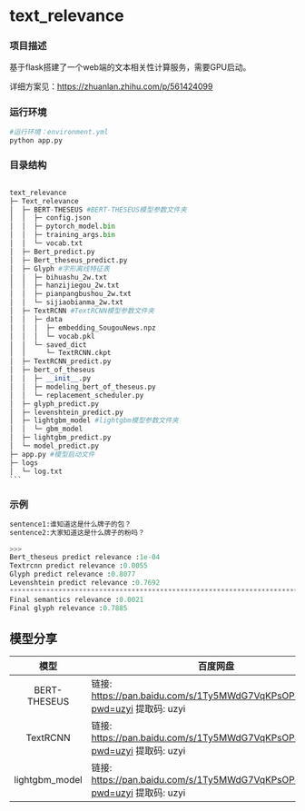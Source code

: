 # text_relevance
### 项目描述

基于flask搭建了一个web端的文本相关性计算服务，需要GPU启动。

详细方案见：https://zhuanlan.zhihu.com/p/561424099

### 运行环境

```python
#运行环境：environment.yml
python app.py
```

### 目录结构

~~~python

text_relevance
├─ Text_relevance
│  ├─ BERT-THESEUS #BERT-THESEUS模型参数文件夹
│  │  ├─ config.json
│  │  ├─ pytorch_model.bin
│  │  ├─ training_args.bin
│  │  └─ vocab.txt
│  ├─ Bert_predict.py
│  ├─ Bert_theseus_predict.py
│  ├─ Glyph #字形离线特征表
│  │  ├─ bihuashu_2w.txt
│  │  ├─ hanzijiegou_2w.txt
│  │  ├─ pianpangbushou_2w.txt
│  │  └─ sijiaobianma_2w.txt
│  ├─ TextRCNN #TextRCNN模型参数文件夹
│  │  ├─ data
│  │  │  ├─ embedding_SougouNews.npz
│  │  │  └─ vocab.pkl
│  │  └─ saved_dict
│  │     └─ TextRCNN.ckpt
│  ├─ TextRCNN_predict.py
│  ├─ bert_of_theseus
│  │  ├─ __init__.py
│  │  ├─ modeling_bert_of_theseus.py
│  │  └─ replacement_scheduler.py
│  ├─ glyph_predict.py
│  ├─ levenshtein_predict.py
│  ├─ lightgbm_model #lightgbm模型参数文件夹
│  │  └─ gbm_model
│  ├─ lightgbm_predict.py
│  └─ model_predict.py
├─ app.py #模型启动文件
├─ logs
│  └─ log.txt
```
~~~

### 示例

```python
sentence1:谁知道这是什么牌子的包？
sentence2:大家知道这是什么牌子的粉吗？

>>>
Bert_theseus predict relevance :1e-04
Textrcnn predict relevance :0.0055
Glyph predict relevance :0.8077
Levenshtein predict relevance :0.7692
****************************************************************************************************
Final semantics relevance :0.0021
Final glyph relevance :0.7885
```

## 模型分享
|      模型      | 百度网盘                                                     | 模型描述                     |
| :------------: | ------------------------------------------------------------ | ---------------------------- |
|  BERT-THESEUS  | 链接: https://pan.baidu.com/s/1Ty5MWdG7VqKPsOP8xUn3bw?pwd=uzyi 提取码: uzyi | BERT-THESEUS模型参数文件夹   |
|    TextRCNN    | 链接: https://pan.baidu.com/s/1Ty5MWdG7VqKPsOP8xUn3bw?pwd=uzyi 提取码: uzyi | TextRCNN模型参数文件夹       |
| lightgbm_model | 链接: https://pan.baidu.com/s/1Ty5MWdG7VqKPsOP8xUn3bw?pwd=uzyi 提取码: uzyi | lightgbm_model模型参数文件夹 |



